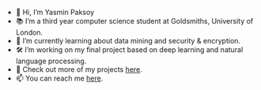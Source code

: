 - 👋 Hi, I’m Yasmin Paksoy
- 📚 I’m a third year computer science student at Goldsmiths, University of London. 
- 🚨 I’m currently learning about data mining and security & encryption.  
- 🛠️ I’m working on my final project based on deep learning and natural language processing. 
- 🦾 Check out more of my projects [here](https://yaspaksoy.notion.site/).
- 📫 You can reach me [here](https://www.linkedin.com/in/yasmin-paksoy/). 
